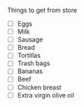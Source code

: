 Things to get from store
- [ ] Eggs
- [ ] Milk
- [ ] Sausage
- [ ] Bread
- [ ] Tortillas
- [ ] Trash bags
- [ ] Bananas
- [ ] Beef
- [ ] Chicken breast
- [ ] Extra virgin olive oil
